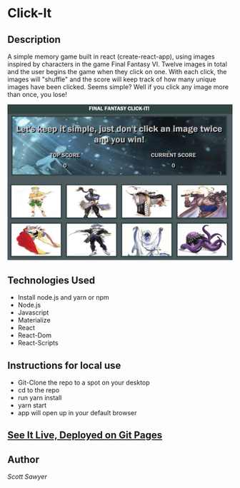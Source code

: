 # Click-It

## Description
A simple memory game built in react (create-react-app), using images inspired by characters in the game Final Fantasy VI. Twelve images in total and the user begins the game when they click on one. With each click, the images will "shuffle" and the score will keep track of how many unique images have been clicked. Seems simple? Well if you click any image more than once, you lose!

![test](./public/assets/img/preview.JPG)

## Technologies Used
- Install node.js and yarn or npm
- Node.js
- Javascript
- Materialize
- React 
- React-Dom
- React-Scripts

## Instructions for local use

- Git-Clone the repo to a spot on your desktop
- cd to the repo
- run yarn install
- yarn start
- app will open up in your default browser

## [See It Live, Deployed on Git Pages](https://scottasawyer.github.io/Click-It/)


## Author
*Scott Sawyer*
